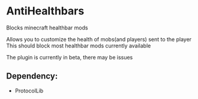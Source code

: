 # AntiHealthbars
Blocks minecraft healthbar mods

Allows you to customize the health of mobs(and players) sent to the player<br>
This should block most healthbar mods currently available

The plugin is currently in beta, there may be issues

## Dependency:
- ProtocolLib
